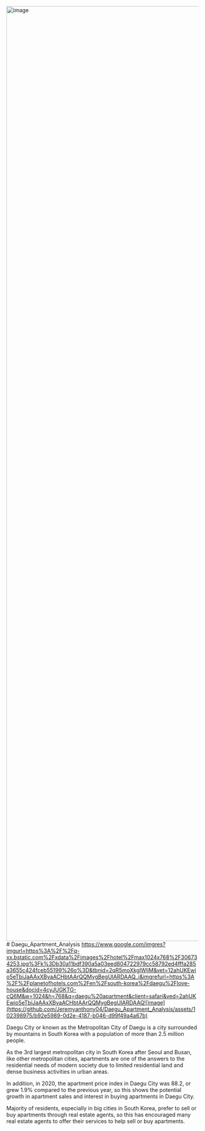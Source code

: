 <img width="2452" alt="image" src="https://github.com/Jeremyanthony04/Daegu_Apartment_Analysis/assets/102398975/46d24cd2-a734-4a60-9922-90d0e236a1cb"># Daegu_Apartment_Analysis
https://www.google.com/imgres?imgurl=https%3A%2F%2Fq-xx.bstatic.com%2Fxdata%2Fimages%2Fhotel%2Fmax1024x768%2F306734253.jpg%3Fk%3Db30a11bdf390a5a03eed804722979cc58792ed4fffa285a3655c424fceb55199%26o%3D&tbnid=2qR5moXkglWljM&vet=12ahUKEwio5eTbiJaAAxXByaACHbtAArQQMygBegUIARDAAQ..i&imgrefurl=https%3A%2F%2Fplanetofhotels.com%2Fen%2Fsouth-korea%2Fdaegu%2Flove-house&docid=4cyJUGKTG-cQ6M&w=1024&h=768&q=daegu%20apartment&client=safari&ved=2ahUKEwio5eTbiJaAAxXByaACHbtAArQQMygBegUIARDAAQ![image](https://github.com/Jeremyanthony04/Daegu_Apartment_Analysis/assets/102398975/b92e5989-0d2e-4187-b046-d99f49a4a67b)

Daegu City or known as the Metropolitan City of Daegu is a city surrounded by mountains in South Korea with a population of more than 2.5 million people. 

As the 3rd largest metropolitan city in South Korea after Seoul and Busan, like other metropolitan cities, apartments are one of the answers to the residential needs of modern society due to limited residential land and dense business activities in urban areas. 

In addition, in 2020, the apartment price index in Daegu City was 88.2, or grew 1.9% compared to the previous year, so this shows the potential growth in apartment sales and interest in buying apartments in Daegu City.

Majority of residents, especially in big cities in South Korea, prefer to sell or buy apartments through real estate agents, so this has encouraged many real estate agents to offer their services to help sell or buy apartments.  

